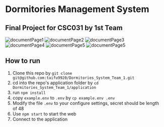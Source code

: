 # Dormitories Management System
## Final Project for CSC031 by 1st Team
![documentPage1](https://github.com/taifu9920/Dormitories_System_Team_1/blob/main/document/%E8%B3%87%E6%96%99%E5%BA%AB%E7%B3%BB%E7%B5%B1%E6%9C%9F%E6%9C%AB%E5%B0%88%E9%A1%8C%E5%A0%B1%E5%91%8A%20ver3-1.png?raw=true)
![documentPage2](https://github.com/taifu9920/Dormitories_System_Team_1/blob/main/document/%E8%B3%87%E6%96%99%E5%BA%AB%E7%B3%BB%E7%B5%B1%E6%9C%9F%E6%9C%AB%E5%B0%88%E9%A1%8C%E5%A0%B1%E5%91%8A%20ver3-2.png?raw=true)
![documentPage3](https://github.com/taifu9920/Dormitories_System_Team_1/blob/main/document/%E8%B3%87%E6%96%99%E5%BA%AB%E7%B3%BB%E7%B5%B1%E6%9C%9F%E6%9C%AB%E5%B0%88%E9%A1%8C%E5%A0%B1%E5%91%8A%20ver3-3.png?raw=true)
![documentPage4](https://github.com/taifu9920/Dormitories_System_Team_1/blob/main/document/%E8%B3%87%E6%96%99%E5%BA%AB%E7%B3%BB%E7%B5%B1%E6%9C%9F%E6%9C%AB%E5%B0%88%E9%A1%8C%E5%A0%B1%E5%91%8A%20ver3-4.png?raw=true)
![documentPage5](https://github.com/taifu9920/Dormitories_System_Team_1/blob/main/document/%E8%B3%87%E6%96%99%E5%BA%AB%E7%B3%BB%E7%B5%B1%E6%9C%9F%E6%9C%AB%E5%B0%88%E9%A1%8C%E5%A0%B1%E5%91%8A%20ver3-5.png?raw=true)
![documentPage5](https://github.com/taifu9920/Dormitories_System_Team_1/blob/main/document/%E8%B3%87%E6%96%99%E5%BA%AB%E7%B3%BB%E7%B5%B1%E6%9C%9F%E6%9C%AB%E5%B0%88%E9%A1%8C%E5%A0%B1%E5%91%8A%20ver3-6.png?raw=true)
## How to run
1. Clone this repo by `git clone git@github.com:taifu9920/Dormitories_System_Team_1.git`
2. cd into the repo's application folder by `cd Dormitories_System_Team_1/application`
3. run `npm install`
4. copy `example.env` to `.env` by `cp example.env .env`
5. Modify the file `.env` to your configure settings, secret should be length of 48 
6. Use `npm start` to start the web
7. Connect to the application

